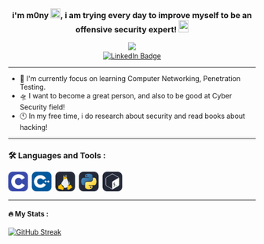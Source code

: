 <h3 align="center">i'm m0ny <img src="https://github.com/TheDudeThatCode/TheDudeThatCode/blob/master/Assets/Hi.gif" width="20" height="20">, i am trying every day to improve myself to be an offensive security expert! <img src="https://github.com/TheDudeThatCode/TheDudeThatCode/blob/master/Assets/Mario_Hello_Big.gif" width="20" height="25"></h3>
<div id="header" align="center">
  <img src="https://media.giphy.com/media/uSczV8io3XROU/giphy.gif?cid=790b7611bwhzbxzbwllf7ly1wykln8lw1ptkg1fy7otpygxj&ep=v1_gifs_search&rid=giphy.gif&ct=g" width="100"/>
</div>
<div id="badge" align="center">
   <a href="https://www.linkedin.com/in/yun-mony-231a43266/">
    <img src="https://img.shields.io/badge/LinkedIn-blue?style=for-the-badge&logo=linkedin&logoColor=white" alt="LinkedIn Badge"/>
  </a>
</div>

---

* 🌱 I'm currently focus on learning Computer Networking, Penetration Testing.
* 🛸 I want to become a great person, and also to be good at Cyber Security field!
* 🕚 In my free time, i do research about security and read books about hacking!

---

### :hammer_and_wrench: Languages and Tools :

<div>
  <img src="https://github.com/tandpfun/skill-icons/blob/main/icons/C.svg" title="C" alt="C" width="40" height="40"/>&nbsp;
  <img src="https://github.com/tandpfun/skill-icons/blob/main/icons/CPP.svg" title="CPP" alt="C++" width="40" height="40"/>&nbsp;
  <img src="https://github.com/tandpfun/skill-icons/blob/main/icons/Linux-Dark.svg" title="linux" alt="linux" width="40" height="40"/>&nbsp;
 <img src="https://github.com/tandpfun/skill-icons/blob/main/icons/Python-Dark.svg" title="python" alt="linux" width="40" height="40"/>&nbsp;
 <img src="https://github.com/tandpfun/skill-icons/blob/main/icons/Bash-Dark.svg" title="bash" alt="linux" width="40" height="40"/>&nbsp;
  
</div>

--- 

#### :fire: My Stats :

[![GitHub Streak](http://github-readme-streak-stats.herokuapp.com?user=spidey-mony&theme=dark&background=000000)](https://git.io/streak-stats)


